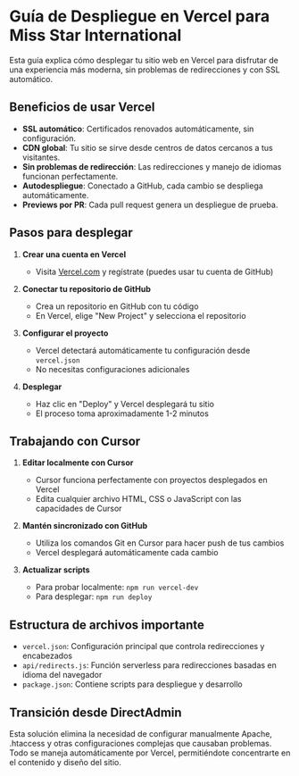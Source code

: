 # Guía de Despliegue en Vercel para Miss Star International

Esta guía explica cómo desplegar tu sitio web en Vercel para disfrutar de una experiencia más moderna, sin problemas de redirecciones y con SSL automático.

## Beneficios de usar Vercel

- **SSL automático**: Certificados renovados automáticamente, sin configuración.
- **CDN global**: Tu sitio se sirve desde centros de datos cercanos a tus visitantes.
- **Sin problemas de redirección**: Las redirecciones y manejo de idiomas funcionan perfectamente.
- **Autodespliegue**: Conectado a GitHub, cada cambio se despliega automáticamente.
- **Previews por PR**: Cada pull request genera un despliegue de prueba.

## Pasos para desplegar

1. **Crear una cuenta en Vercel**

   - Visita [Vercel.com](https://vercel.com) y regístrate (puedes usar tu cuenta de GitHub)

2. **Conectar tu repositorio de GitHub**

   - Crea un repositorio en GitHub con tu código
   - En Vercel, elige "New Project" y selecciona el repositorio

3. **Configurar el proyecto**

   - Vercel detectará automáticamente tu configuración desde `vercel.json`
   - No necesitas configuraciones adicionales

4. **Desplegar**
   - Haz clic en "Deploy" y Vercel desplegará tu sitio
   - El proceso toma aproximadamente 1-2 minutos

## Trabajando con Cursor

1. **Editar localmente con Cursor**

   - Cursor funciona perfectamente con proyectos desplegados en Vercel
   - Edita cualquier archivo HTML, CSS o JavaScript con las capacidades de Cursor

2. **Mantén sincronizado con GitHub**

   - Utiliza los comandos Git en Cursor para hacer push de tus cambios
   - Vercel desplegará automáticamente cada cambio

3. **Actualizar scripts**
   - Para probar localmente: `npm run vercel-dev`
   - Para desplegar: `npm run deploy`

## Estructura de archivos importante

- `vercel.json`: Configuración principal que controla redirecciones y encabezados
- `api/redirects.js`: Función serverless para redirecciones basadas en idioma del navegador
- `package.json`: Contiene scripts para despliegue y desarrollo

## Transición desde DirectAdmin

Esta solución elimina la necesidad de configurar manualmente Apache, .htaccess y otras configuraciones complejas que causaban problemas. Todo se maneja automáticamente por Vercel, permitiéndote concentrarte en el contenido y diseño del sitio.

